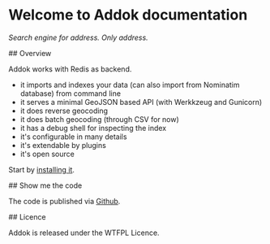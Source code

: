 # Welcome to Addok documentation

*Search engine for address. Only address.*

## Overview

Addok works with Redis as backend.

- it imports and indexes your data (can also import from Nominatim database) from command line
- it serves a minimal GeoJSON based API (with Werkkzeug and Gunicorn)
- it does reverse geocoding
- it does batch geocoding (through CSV for now)
- it has a debug shell for inspecting the index
- it's configurable in many details
- it's extendable by plugins
- it's open source

Start by [installing it](install.md).

## Show me the code

The code is published via [Github](https://github.com/addok/addok/).

## Licence

Addok is released under the WTFPL Licence.
